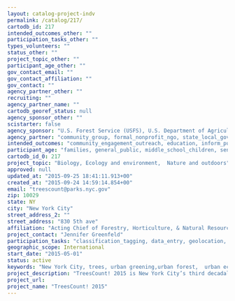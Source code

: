 ```yaml
---
layout: catalog-project-indv
permalink: /catalog/217/
cartodb_id: 217
intended_outcomes_other: ""
participation_tasks_other: ""
types_volunteers: ""
status_other: ""
project_topic_other: ""
participant_age_other: ""
gov_contact_email: ""
gov_contact_affiliation: ""
gov_contact: ""
agency_partner_other: ""
recruiting: ""
agency_partner_name: ""
cartodb_georef_status: null
agency_sponsor_other: ""
scistarter: false
agency_sponsor: "U.S. Forest Service (USFS), U.S. Department of Agriculture"
agency_partner: "community_group, formal_nonprofit_ngo, state_local_govermment"
intended_outcomes: "community_engagement_outreach, education, inform_public_policy, research_advancement"
participant_age: "families, general_public, middle_school_children, seniors, teens"
cartodb_id_0: 217
project_topic: "Biology, Ecology and environment,  Nature and outdoors"
approved: null
updated_at: "2015-09-25 18:41:11.913+00"
created_at: "2015-09-24 14:59:14.854+00"
email: "treescount@parks.nyc.gov"
zip: 10029
state: NY
city: "New York City"
street_address_2: ""
street_address: "830 5th ave"
affiliation: "Acting Chief of Forestry, Horticulture, & Natural Resources, NYC Parks & Recreation"
project_contact: "Jennifer Greenfeld"
participation_tasks: "classification_tagging, data_entry, geolocation, identification, learning, measurement"
geographic_scope: International
start_date: "2015-05-01"
status: active
keywords: "New York City, trees, urban greening,urban forest,  urban ecology"
project_description: "TreesCount! 2015 is New York City’s third decadal effort to inventory our urban forest.  Volunteers, led by NYC Parks, map and assess every street tree on every block of the city.  Volunteers are trained to identify and assess trees using simple site surveying tools and record all data in a customized application that can be accessed on a phone.  No prior experience is required.  All data will feed directly into NYC Parks’ forestry management system and will lead to the construction of a publicly interactive map to track stewardship activities.  So far, thousands of volunteers have participated and nearly 40% of the city is completed.  US Forest Service scientists partner on this project for quality assurance studies and social science research about volunteer engagement."
project_url: 
project_name: "TreesCount! 2015"
---
```

